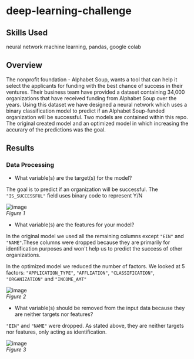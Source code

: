 # deep-learning-challenge

## Skills Used
neural network machine learning, pandas, google colab

## Overview
The nonprofit foundation - Alphabet Soup, wants a tool that can help it select the applicants for funding with the best chance of success in their ventures. Their business team have provided a dataset containing 34,000 organizations that have received funding from Alphabet Soup over the years. Using this dataset we have designed a neural network which uses a binary classification model to predict if an Alphabet Soup-funded organization will be successful. Two models are contained within this repo. The original created model and an optimized model in which increasing the accurary of the predictions was the goal. 

## Results

### Data Processing
- What variable(s) are the target(s) for the model? </br>

The goal is to predict if an organization will be successful. The `"IS_SUCCESSFUL"` field uses binary code to represent Y/N </br>

![image](https://github.com/nicduffee/deep-learning-challenge/assets/91498217/cd76c139-e3e0-4211-ab56-7eeb6e2c5d79) </br>
_Figure 1_

- What variable(s) are the features for your model? </br>

In the original model we used all the remaining columns except `"EIN"` and `"NAME"`.These columns were dropped because they are primarily for identification purposes and won't help us to predict the success of other organizations. </br>

In the optimized model we reduced the number of factors. We looked at 5 factors: `"APPLICATION_TYPE"`, `"AFFLIATION"`, `"CLASSIFICATION"`, `"ORGANIZATION"` and `"INCOME_AMT"` </br>

![image](https://github.com/nicduffee/deep-learning-challenge/assets/91498217/f93e192c-e465-4ec6-8420-9a7d16c8b969) </br>
_Figure 2_

- What variable(s) should be removed from the input data because they are neither targets nor features?

`"EIN"` and `"NAME"` were dropped. As stated above, they are neither targets nor features, only acting as identification. </br>

![image](https://github.com/nicduffee/deep-learning-challenge/assets/91498217/d978ee50-e19b-4627-a625-31ff15a384ce) </br>
_Figure 3_








